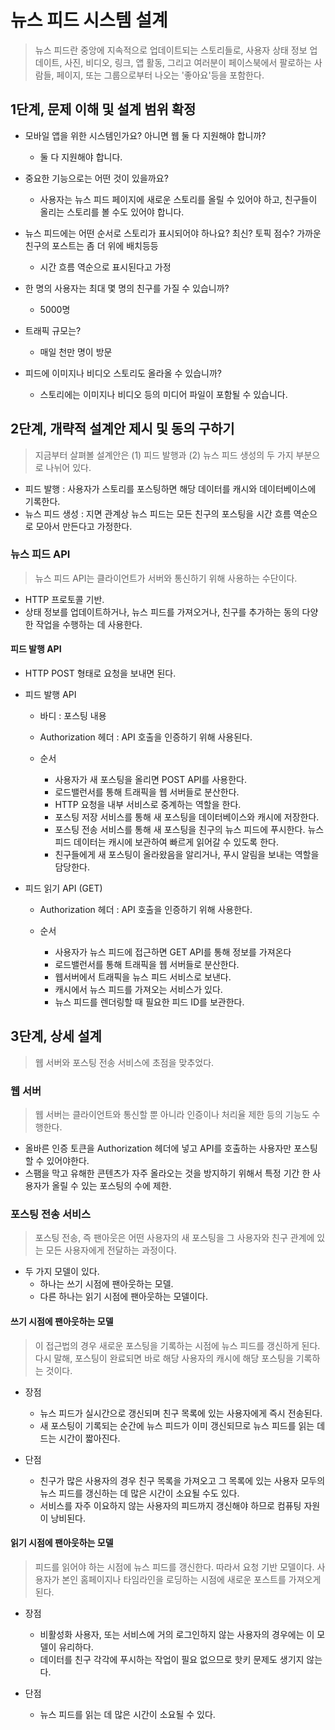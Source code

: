 # 뉴스 피드 시스템 설계

> 뉴스 피드란 중앙에 지속적으로 업데이트되는 스토리들로, 사용자 상태 정보 업데이트, 사진, 비디오, 링크, 앱 활동,
> 그리고 여러분이 페이스북에서 팔로하는 사람들, 페이지, 또는 그룹으로부터 나오는 '좋아요'등을 포함한다.

## 1단계, 문제 이해 및 설계 범위 확정
- 모바일 앱을 위한 시스템인가요? 아니면 웹 둘 다 지원해야 합니까?
  + 둘 다 지원해야 합니다.

- 중요한 기능으로는 어떤 것이 있을까요?
  + 사용자는 뉴스 피드 페이지에 새로운 스토리를 올릴 수 있어야 하고, 친구들이 올리는 스토리를 볼 수도 있어야 합니다.

- 뉴스 피드에는 어떤 순서로 스토리가 표시되어야 하나요? 최신? 토픽 점수? 가까운 친구의 포스트는 좀 더 위에 배치등등
  + 시간 흐름 역순으로 표시된다고 가정

- 한 명의 사용자는 최대 몇 명의 친구를 가질 수 있습니까?
  + 5000명
  
- 트래픽 규모는?
  + 매일 천만 명이 방문

- 피드에 이미지나 비디오 스토리도 올라올 수 있습니까?
  + 스토리에는 이미지나 비디오 등의 미디어 파일이 포함될 수 있습니다.

## 2단계, 개략적 설계안 제시 및 동의 구하기
> 지금부터 살펴볼 설계안은 (1) 피드 발행과 (2) 뉴스 피드 생성의 두 가지 부분으로 나뉘어 있다.

- 피드 발행 : 사용자가 스토리를 포스팅하면 해당 데이터를 캐시와 데이터베이스에 기록한다.
- 뉴스 피드 생성 : 지면 관계상 뉴스 피드는 모든 친구의 포스팅을 시간 흐름 역순으로 모아서 만든다고 가정한다.

### 뉴스 피드 API
> 뉴스 피드 API는 클라이언트가 서버와 통신하기 위해 사용하는 수단이다.

- HTTP 프로토콜 기반.
- 상태 정보를 업데이트하거나, 뉴스 피드를 가져오거나, 친구를 추가하는 동의 다양한 작업을 수행하는 데 사용한다.


#### 피드 발행 API
- HTTP POST 형태로 요청을 보내면 된다.

- 피드 발행 API 
  + 바디 : 포스팅 내용
  + Authorization 헤더 : API 호출을 인증하기 위해 사용된다.

  + 순서
    * 사용자가 새 포스팅을 올리면 POST API를 사용한다.
    * 로드밸런서를 통해 트래픽을 웹 서버들로 분산한다.
    * HTTP 요청을 내부 서비스로 중계하는 역할을 한다.
    * 포스팅 저장 서비스를 통해 새 포스팅을 데이터베이스와 캐시에 저장한다.
    * 포스팅 전송 서비스를 통해 새 포스팅을 친구의 뉴스 피드에 푸시한다. 뉴스 피드 데이터는 캐시에 보관하여 빠르게 읽어갈 수 있도록 한다.
    * 친구들에게 새 포스팅이 올라왔음을 알리거나, 푸시 알림을 보내는 역할을 담당한다.


- 피드 읽기 API (GET)
  + Authorization 헤더 : API 호출을 인증하기 위해 사용한다.
  
  + 순서
    * 사용자가 뉴스 피드에 접근하면 GET API를 통해 정보를 가져온다
    * 로드밸런서를 통해 트래픽을 웹 서버들로 분산한다.
    * 웹서버에서 트래픽을 뉴스 피드 서비스로 보낸다.
    * 캐시에서 뉴스 피드를 가져오는 서비스가 있다.
    * 뉴스 피드를 렌더링할 때 필요한 피드 ID를 보관한다.

## 3단계, 상세 설계
> 웹 서버와 포스팅 전송 서비스에 초점을 맞추었다.

### 웹 서버
> 웹 서버는 클라이언트와 통신할 뿐 아니라 인증이나 처리율 제한 등의 기능도 수행한다.

- 올바른 인증 토큰을 Authorization 헤더에 넣고 API를 호출하는 사용자만 포스팅 할 수 있어야한다.
- 스팸을 막고 유해한 콘텐츠가 자주 올라오는 것을 방지하기 위해서 특정 기간 한 사용자가 올릴 수 있는 포스팅의 수에 제한.

### 포스팅 전송 서비스
> 포스팅 전송, 즉 팬아웃은 어떤 사용자의 새 포스팅을 그 사용자와 친구 관계에 있는 모든 사용자에게 전달하는 과정이다.

- 두 가지 모델이 있다.
  + 하나는 쓰기 시점에 팬아웃하는 모델.
  + 다른 하나는 읽기 시점에 팬아웃하는 모델이다.

#### 쓰기 시점에 팬아웃하는 모델
> 이 접근법의 경우 새로운 포스팅을 기록하는 시점에 뉴스 피드를 갱신하게 된다. 
> 다시 말해, 포스팅이 완료되면 바로 해당 사용자의 캐시에 해당 포스팅을 기록하는 것이다.

- 장점
  + 뉴스 피드가 실시간으로 갱신되며 친구 목록에 있는 사용자에게 즉시 전송된다.
  + 새 포스팅이 기록되는 순간에 뉴스 피드가 이미 갱신되므로 뉴스 피드를 읽는 데 드는 시간이 짧아진다.

- 단점
  + 친구가 많은 사용자의 경우 친구 목록을 가져오고 그 목록에 있는 사용자 모두의 뉴스 피드를 갱신하는 데 많은 시간이 소요될 수도 있다.
  + 서비스를 자주 이요하지 않는 사용자의 피드까지 갱신해야 하므로 컴퓨팅 자원이 낭비된다.

#### 읽기 시점에 팬아웃하는 모델
> 피드를 읽어야 하는 시점에 뉴스 피드를 갱신한다. 따라서 요청 기반 모델이다. 사용자가 본인 홈페이지나 타임라인을 로딩하는 시점에 새로운 포스트를 가져오게된다.

- 장점
  + 비활성화 사용자, 또는 서비스에 거의 로그인하지 않는 사용자의 경우에는 이 모델이 유리하다.
  + 데이터를 친구 각각에 푸시하는 작업이 필요 없으므로 핫키 문제도 생기지 않는다.

- 단점
  + 뉴스 피드를 읽는 데 많은 시간이 소요될 수 있다.
  